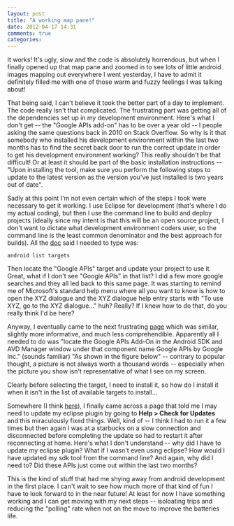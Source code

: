 ```yaml
---
layout: post
title: "A working map pane!"
date: 2012-04-17 14:31
comments: true
categories: 
---
```

It works!  It's ugly, slow and the code is absolutely horrendous, but when I finally opened up that map pane and zoomed in to see lots of little android images mapping out everywhere I went yesterday, I have to admit it definitely filled me with one of those warm and fuzzy feelings I was talking about!

That being said, I can't believe it took the better part of a day to implement.  The code really isn't that complicated.  The frustrating part was getting all of the dependencies set up in my development environment.  Here's what I don't get -- the "Google APIs add-on" has to be over a year old -- I people asking the same questions back in 2010 on Stack Overflow.  So why is it that somebody who installed his development environment within the last two months has to find the secret back door to run the correct update in order to get his development environment working?  This really shouldn't be that difficult!  Or at least it should be part of the basic installation instructions -- "Upon installing the tool, make sure you perform the following steps to update to the latest version as the version you've just installed is two years out of date".  

Sadly at this point I'm not even certain which of the steps I took were necessary to get it working.  I use Eclipse for development (that's where I do my actual coding), but then I use the command line to build and deploy projects (ideally since my intent is that this will be an open source project, I don't want to dictate what development environment coders user, so the command line is the least common denominator and the best approach for builds).  All the [doc](http://code.google.com/android/add-ons/google-apis/maps-overview.html) said I needed to type was:

    android list targets

Then locate the "Google APIs" target and update your project to use it.  Great, what if I don't see "Google APIs" in that list?  I did a few more google searches and they all led back to this same page.  It was starting to remind me of Microsoft's standard help menu where all you want to know is how to open the XYZ dialogue and the XYZ dialogue help entry starts with "To use XYZ, go to the XYZ dialogue..." huh? Really? If I knew how to do that, do you really think I'd be here?

Anyway, I eventually came to the next frustrating [page](http://code.google.com/android/add-ons/google-apis/installing.html) which was similar, slightly more informative, and much less comprehendible.  Apparently all I needed to do was "locate the Google APIs Add-On in the Android SDK and AVD Manager window under that component name Google APIs by Google Inc." (sounds familiar) "As shown in the figure below" -- contrary to popular thought, a picture is not always worth a thousand words -- especially when the picture you show isn't representative of what I see on my screen.

Clearly before selecting the target, I need to install it, so how do I install it when it isn't in the list of available targets to install...

Somewhere (I think [here](http://developer.android.com/sdk/eclipse-adt.html)), I finally came across a page that told me I may need to update my eclipse plugin by going to **Help > Check for Updates** and this miraculously fixed things.  Well, kind of -- I think I had to run it a few times but then again I was at a starbucks on a slow connection and disconnected before completing the update so had to restart it after reconnecting at home.  Here's what I don't understand -- why did I have to update my eclipse plugin?  What if I wasn't even using eclipse?  How would I have updated my sdk tool from the command line?  And again, why did I need to?  Did these APIs just come out within the last two months? 

This is the kind of stuff that had me shying away from android development in the first place.  I can't wait to see how much more of that kind of fun I have to look forward to in the near future!  At least for now I have something working and I can get moving with my next steps -- isoloating trips and reducing the "polling" rate when not on the move to improve the batteries life.


 
